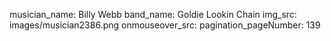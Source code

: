musician_name: Billy Webb
band_name: Goldie Lookin Chain
img_src: images/musician2386.png
onmouseover_src: 
pagination_pageNumber: 139